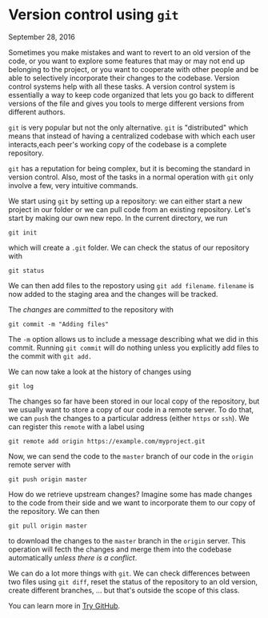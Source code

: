Version control using `git`
================
September 28, 2016

Sometimes you make mistakes and want to revert to an old version of the code, or you want to explore some features that may or may not end up belonging to the project, or you want to cooperate with other people and be able to selectively incorporate their changes to the codebase. Version control systems help with all these tasks. A version control system is essentially a way to keep code organized that lets you go back to different versions of the file and gives you tools to merge different versions from different authors.

`git` is very popular but not the only alternative. `git` is "distributed" which means that instead of having a centralized codebase with which each user interacts,each peer's working copy of the codebase is a complete repository.

`git` has a reputation for being complex, but it is becoming the standard in version control. Also, most of the tasks in a normal operation with `git` only involve a few, very intuitive commands.

We start using `git` by setting up a repository: we can either start a new project in our folder or we can pull code from an existing repository. Let's start by making our own new repo. In the current directory, we run

    git init

which will create a `.git` folder. We can check the status of our repository with

    git status

We can then add files to the repostory using `git add filename`. `filename` is now added to the staging area and the changes will be tracked.

The *changes* are *committed* to the repository with

    git commit -m "Adding files"

The `-m` option allows us to include a message describing what we did in this commit. Running `git commit` will do nothing unless you explicitly add files to the commit with `git add.`

We can now take a look at the history of changes using

    git log

The changes so far have been stored in our local copy of the repository, but we usually want to store a copy of our code in a remote server. To do that, we can `push` the changes to a particular address (either `https` or `ssh`). We can register this `remote` with a label using

    git remote add origin https://example.com/myproject.git

Now, we can send the code to the `master` branch of our code in the `origin` remote server with

    git push origin master

How do we retrieve upstream changes? Imagine some has made changes to the code from their side and we want to incorporate them to our copy of the repository. We can then

    git pull origin master

to download the changes to the `master` branch in the `origin` server. This operation will fecth the changes and merge them into the codebase automatically *unless there is a conflict*.

We can do a lot more things with `git`. We can check differences between two files using `git diff`, reset the status of the repository to an old version, create different branches, ... but that's outside the scope of this class.

You can learn more in [Try GitHub](https://try.github.io/).
